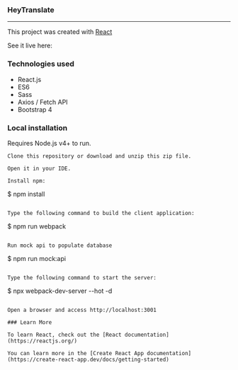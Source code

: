 ### HeyTranslate

_______________________________________________________________________________________________________________________________________

This project was created with [React](https://reactjs.org/)

See it live here: 


### Technologies used

* React.js
* ES6
* Sass
* Axios / Fetch API
* Bootstrap 4


### Local installation

Requires Node.js v4+ to run.

```
Clone this repository or download and unzip this zip file.

Open it in your IDE.

Install npm:

```
$ npm install
```

Type the following command to build the client application:

```
$ npm run webpack
```

Run mock api to populate database

```
$ npm run mock:api
```

Type the following command to start the server:

```
$ npx webpack-dev-server --hot -d
```

Open a browser and access http://localhost:3001

### Learn More

To learn React, check out the [React documentation](https://reactjs.org/)

You can learn more in the [Create React App documentation](https://create-react-app.dev/docs/getting-started)
